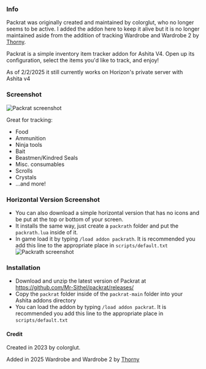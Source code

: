 ### Info

Packrat was originally created and maintained by colorglut, who no longer seems to be active.
I added the addon here to keep it alive but it is no longer maintained aside from the addition of tracking Wardrobe and Wardrobe 2 by [Thorny](https://github.com/ThornyFFXI).

Packrat is a simple inventory item tracker addon for Ashita V4.  Open up its configuration, select the items you'd like to track, and enjoy!

As of 2/2/2025 it still currently works on Horizon's private server with Ashita v4

### Screenshot
![Packrat screenshot](https://user-images.githubusercontent.com/126125402/220799843-1313ee00-ba08-4ee2-9fe6-b9e1e35007b6.png)

Great for tracking:

* Food
* Ammunition
* Ninja tools
* Bait
* Beastmen/Kindred Seals
* Misc. consumables
* Scrolls
* Crystals
* ...and more!

### Horizontal Version Screenshot
* You can also download a simple horizontal version that has no icons and be put at the top or bottom of your screen.
* It installs the same way, just create a `packrath` folder and put the `packrath.lua` inside of it.
* In game load it by typing `/load addon packrath`. It is recommended you add this line to the appropriate place in `scripts/default.txt`
![Packrath screenshot](hhttps://github.com/Mr-Sithel/packrat/blob/60a168fc7d52e6d7a86fdfd07e06fdb2d28a61eb/packrat%20simple.PNG)

### Installation

* Download and unzip the latest version of Packrat at https://github.com/Mr-Sithel/packrat/releases/
* Copy the `packrat` folder inside of the `packrat-main` folder into your Ashita addons directory
* You can load the addon by typing `/load addon packrat`.  It is recommended you add this line to the appropriate place in `scripts/default.txt`

#### Credit
Created in 2023 by colorglut.

Added in 2025 Wardrobe and Wardrobe 2 by [Thorny](https://github.com/ThornyFFXI)
